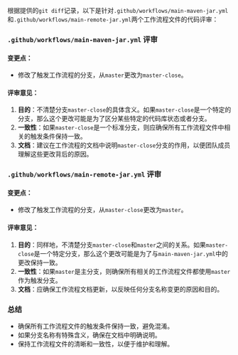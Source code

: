 根据提供的`git diff`记录，以下是针对`.github/workflows/main-maven-jar.yml`和`.github/workflows/main-remote-jar.yml`两个工作流程文件的代码评审：

### `.github/workflows/main-maven-jar.yml` 评审

#### 变更点：
- 修改了触发工作流程的分支，从`master`更改为`master-close`。

#### 评审意见：
1. **目的**：不清楚分支`master-close`的具体含义。如果`master-close`是一个特定的分支，那么这个更改可能是为了区分某些特定的代码库状态或者分支。
2. **一致性**：如果`master-close`是一个标准分支，则应确保所有工作流程文件中相关的触发条件保持一致。
3. **文档**：建议在工作流程的文档中说明`master-close`分支的作用，以便团队成员理解这些更改背后的原因。

### `.github/workflows/main-remote-jar.yml` 评审

#### 变更点：
- 修改了触发工作流程的分支，从`master-close`更改为`master`。

#### 评审意见：
1. **目的**：同样地，不清楚分支`master-close`和`master`之间的关系。如果`master-close`是一个特定分支，那么这个更改可能是为了与`main-maven-jar.yml`中的更改保持一致。
2. **一致性**：如果`master`是主分支，则确保所有相关的工作流程文件都使用`master`作为触发分支。
3. **文档**：应确保工作流程文档更新，以反映任何分支名称变更的原因和目的。

### 总结
- 确保所有工作流程文件的触发条件保持一致，避免混淆。
- 如果分支名称有特殊含义，确保在文档中明确说明。
- 保持工作流程文件的清晰和一致性，以便于维护和理解。